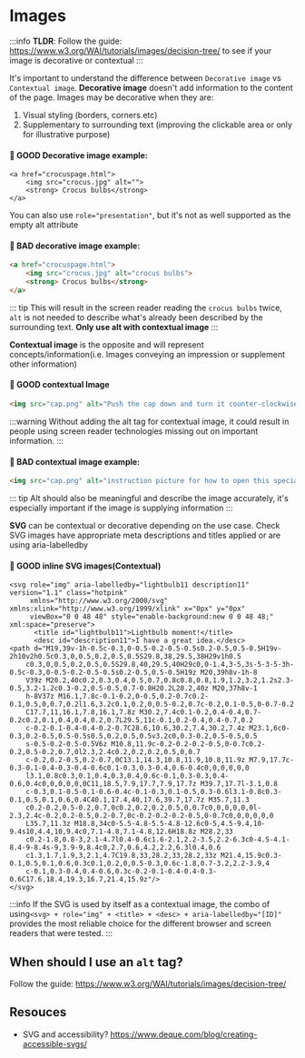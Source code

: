 # Images
:::info
**TLDR**: Follow the guide: https://www.w3.org/WAI/tutorials/images/decision-tree/ to see if your image is decorative or contextual
:::

It's important to understand the difference between `Decorative image` vs `Contextual image`. 
**Decorative image** doesn't add information to the content of the page.
Images may be decorative when they are:
1. Visual styling (borders, corners.etc)
2. Supplementary to surrounding text (improving the clickable area or only for illustrative purpose)

#### :tada: GOOD Decorative image example:
```html{2}
<a href="crocuspage.html">
	<img src="crocus.jpg" alt="">
	<strong> Crocus bulbs</strong>
</a>
```
You can also use `role="presentation"`, but it's not as well supported as the empty alt attribute
#### :lady_beetle: BAD decorative image example:
```html
<a href="crocuspage.html">
	<img src="crocus.jpg" alt="crocus bulbs">
	<strong> Crocus bulbs</strong>
</a>
```
::: tip
This will result in the screen reader reading the `crocus bulbs` twice, `alt` is not needed to describe what's already been described by the surrounding text. **Only use alt with contextual image**
:::

**Contextual image** is the opposite and will represent concepts/information(i.e. Images conveying an impression or supplement other information)
#### :tada: GOOD contextual Image
```html
<img src="cap.png" alt="Push the cap down and turn it counter-clockwise (from right to left)">
```
:::warning
Without adding the alt tag for contextual image, it could result in people using screen reader technologies missing out on important information.
:::

#### :lady_beetle: BAD contextual image example:
```html
<img src="cap.png" alt="instruction picture for how to open this special cap">
```
::: tip
Alt should also be meaningful and describe the image accurately, it's especially important if the image is supplying information
:::

**SVG** can be contextual or decorative depending on the use case.
Check SVG images have appropriate meta descriptions and titles applied or are using aria-labelledby
#### :tada: GOOD inline SVG images(Contextual)
```html{1,4,5}
<svg role="img" aria-labelledby="lightbulb11 description11" version="1.1" class="hotpink" 
     xmlns="http://www.w3.org/2000/svg" xmlns:xlink="http://www.w3.org/1999/xlink" x="0px" y="0px" 
     viewBox="0 0 48 48" style="enable-background:new 0 0 48 48;" xml:space="preserve">
      <title id="lightbulb11">Lightbulb moment!</title>
      <desc id="description11">I have a great idea.</desc>
<path d="M19,39v-1h-0.5c-0.3,0-0.5-0.2-0.5-0.5s0.2-0.5,0.5-0.5H19v-2h10v2h0.5c0.3,0,0.5,0.2,0.5,0.5S29.8,38,29.5,38H29v1h0.5
    c0.3,0,0.5,0.2,0.5,0.5S29.8,40,29.5,40H29c0,0-1.4,3-5,3s-5-3-5-3h-0.5c-0.3,0-0.5-0.2-0.5-0.5s0.2-0.5,0.5-0.5H19z M20,39h8v-1h-8
    V39z M20.2,40c0.2,0.3,0.4,0.5,0.7,0.8c0.8,0.8,1.9,1.2,3.2,1.2s2.3-0.5,3.2-1.2c0.3-0.2,0.5-0.5,0.7-0.8H20.2L20.2,40z M20,37h8v-1
    h-8V37z M16.1,7.8c-0.1-0.2,0-0.5,0.2-0.7c0.2-0.1,0.5,0,0.7,0.2l1.6,3.2c0.1,0.2,0,0.5-0.2,0.7c-0.2,0.1-0.5,0-0.7-0.2
    C17.7,11,16.1,7.8,16.1,7.8z M30.2,7.4c0.1-0.2,0.4-0.4,0.7-0.2c0.2,0.1,0.4,0.4,0.2,0.7L29.5,11c-0.1,0.2-0.4,0.4-0.7,0.2
    c-0.2-0.1-0.4-0.4-0.2-0.7C28.6,10.6,30.2,7.4,30.2,7.4z M23.1,6c0-0.3,0.2-0.5,0.5-0.5s0.5,0.2,0.5,0.5v3.2c0,0.3-0.2,0.5-0.5,0.5
    s-0.5-0.2-0.5-0.5V6z M10.8,11.9c-0.2-0.2-0.2-0.5,0-0.7c0.2-0.2,0.5-0.2,0.7,0l2.3,2.4c0.2,0.2,0.2,0.5,0,0.7
    c-0.2,0.2-0.5,0.2-0.7,0C13.1,14.3,10.8,11.9,10.8,11.9z M7.9,17.7c-0.3-0.1-0.4-0.3-0.4-0.6c0.1-0.3,0.3-0.4,0.6-0.4c0,0,0,0,0,0
    l3.1,0.8c0.3,0.1,0.4,0.3,0.4,0.6c-0.1,0.3-0.3,0.4-0.6,0.4c0,0,0,0,0,0C11,18.5,7.9,17.7,7.9,17.7z M39.7,17.7l-3.1,0.8
    c-0.3,0.1-0.5-0.1-0.6-0.4c-0.1-0.3,0.1-0.5,0.3-0.6l3.1-0.8c0.3-0.1,0.5,0.1,0.6,0.4C40.1,17.4,40,17.6,39.7,17.7z M35.7,11.3
    c0.2-0.2,0.5-0.2,0.7,0c0.2,0.2,0.2,0.5,0,0.7c0,0,0,0,0,0l-2.3,2.4c-0.2,0.2-0.5,0.2-0.7,0c-0.2-0.2-0.2-0.5,0-0.7c0,0,0,0,0,0
    L35.7,11.3z M18.8,34c0-5.5-4.8-5.5-4.8-12.6c0-5,4.5-9.4,10-9.4s10,4.4,10,9.4c0,7.1-4.8,7.1-4.8,12.6H18.8z M28.2,33
    c0.2-1.8,0.8-3,2.1-4.7l0.4-0.6c1.6-2.1,2.2-3.5,2.2-6.3c0-4.5-4.1-8.4-9-8.4s-9,3.9-9,8.4c0,2.7,0.6,4.2,2.2,6.3l0.4,0.6
    c1.3,1.7,1.9,3,2.1,4.7C19.8,33,28.2,33,28.2,33z M21.4,15.9c0.3-0.1,0.5,0.1,0.6,0.3c0.1,0.2,0,0.5-0.3,0.6c-1.8,0.7-3.2,2.2-3.9,4
    c-0.1,0.3-0.4,0.4-0.6,0.3c-0.2-0.1-0.4-0.4-0.3-0.6C17.6,18.4,19.3,16.7,21.4,15.9z"/>
</svg>
```
:::info
If the SVG is used by itself as a contextual image, the combo of using`<svg> + role="img" + <title> + <desc> + aria-labelledby="[ID]"` provides
the most reliable choice for the different browser and screen readers that were tested.
:::

## When should I use an `alt` tag?
Follow the guide: https://www.w3.org/WAI/tutorials/images/decision-tree/

## Resouces
- SVG and accessibility? https://www.deque.com/blog/creating-accessible-svgs/
